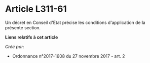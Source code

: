# Article L311-61

Un décret en Conseil d'Etat précise les conditions d'application de la présente section.

**Liens relatifs à cet article**

_Créé par_:

  - Ordonnance n°2017-1608 du 27 novembre 2017 - art. 2
